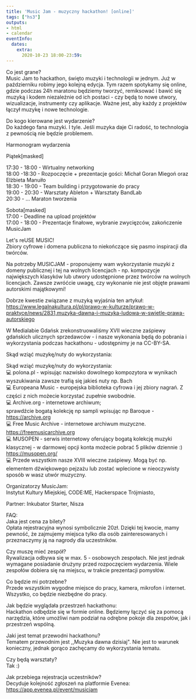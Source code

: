 ```yaml
---
title: 'Music Jam - muzyczny hackathon! [online]'
tags: ["hs3"]
outputs:
- html
- calendar
eventInfo:
  dates:
    extra:
      2020-10-23 18:00-23:59:
---
```

Co jest grane?  
Music Jam to hackathon, święto muzyki i technologii w jednym. Już w październiku robimy jego kolejną edycja. Tym razem spotykamy się online, gdzie podczas 24h maratonu będziemy tworzyć, remiksować i bawić się muzyką i kodem niezależnie od ich postaci - czy będą to nowe utwory, wizualizacje, instrumenty czy aplikacje. Ważne jest, aby każdy z projektów łączył muzykę i nowe technologie.

 Do kogo kierowane jest wydarzenie?  
Do każdego fana muzyki. I tyle. Jeśli muzyka daje Ci radość, to technologia z pewnością nie będzie problemem.

 Harmonogram wydarzenia

 Piątek[masked]

 17:30 - 18:00 - Wirtualny networking  
18:00 -18:30 - Rozpoczęcie + prezentacje gości: Michał Goran Miegoń oraz Elżbieta Manuiło  
18:30 - 19:00 - Team building i przygotowanie do pracy  
19:00 - 20:30 - Warsztaty Ableton + Warsztaty BandLab  
20:30 - ... Maraton tworzenia

 Sobota[masked]  
17:00 - Deadline na upload projektów  
17:00 - 18:00 - Prezentacje finałowe, wybranie zwycięzców, zakończenie MusicJam

 Let's reUSE MUSIC!  
Zbiory cyfrowe i domena publiczna to niekończące się pasmo inspiracji dla twórców.

 Na potrzeby MUSICJAM - proponujemy wam wykorzystanie muzyki z domeny publicznej i tej na wolnych licencjach - np. kompozycje największych klasyków lub utwory udostępnione przez twórców na wolnych licencjach. Zawsze zwróćcie uwagę, czy wykonanie nie jest objęte prawami autorskimi majątkowymi!

 Dobrze kwestie związane z muzyką wyjaśnia ten artykuł: <https://www.legalnakultura.pl/pl/prawo-w-kulturze/prawo-w-praktyce/news/2831,muzyka-dawna-i-muzyka-ludowa-w-swietle-prawa-autorskiego>

 W Medialabie Gdańsk zrekonstruowaliśmy XVII wieczne zaśpiewy gdańskich ulicznych sprzedawców - i nasze wykonania będą do pobrania i wykorzystania podczas hackathonu - udostępnimy je na CC-BY-SA.

 Skąd wziąć muzykę/nuty do wykorzystania:

 Skąd wziąć muzykę/nuty do wykorzystania:  
💻 polona.pl - wpisując nazwisko dowolnego kompozytora w wynikach wyszukiwania zawsze trafią się jakieś nuty np. Bach  
💻 Europeana Music - europejska biblioteka cyfrowa i jej zbiory nagrań. Z części z nich możecie korzystać zupełnie swobodnie.  
💻 Archive.org - internetowe archiwum;  
sprawdźcie bogatą kolekcję np sampli wpisując np Baroque - <https://archive.org>  
💻 Free Music Archive - internetowe archiwum muzyczne. <https://freemusicarchive.org>  
💻 MUSOPEN - serwis internetowy oferujący bogatą kolekcję muzyki klasycznej - w darmowej opcji konta możecie pobrać 5 plików dziennie :) <https://musopen.org/>  
💻 Przede wszystkim nasze XVIII wieczne zaśpiewy. Mogą być np. elementem dźwiękowego pejzażu lub zostać wplecione w nieoczywisty sposób w wasz utwór muzyczny.

 Organizatorzy MusicJam:  
Instytut Kultury Miejskiej, CODE:ME, Hackerspace Trójmiasto,

 Partner: Inkubator Starter, Nisza

 FAQ:  
Jaka jest cena za bilety?  
Opłata rejestracyjna wynosi symbolicznie 20zł. Dzięki tej kwocie, mamy pewność, że zajmujemy miejsca tylko dla osób zainteresowanych i przeznaczymy ją na nagrody dla uczestników.

 Czy muszę mieć zespół?  
Rywalizacja odbywa się w max. 5 - osobowych zespołach. Nie jest jednak wymagane posiadanie drużyny przed rozpoczęciem wydarzenia. Wiele zespołów dobiera się na miejscu, w trakcie prezentacji pomysłów.

 Co będzie mi potrzebne?  
Przede wszystkim wygodne miejsce do pracy, kamera, mikrofon i internet. Wszystko, co będzie niezbędne do pracy.

 Jak będzie wyglądała przestrzeń hackathonu:  
Hackathon odbędzie się w formie online. Będziemy łączyć się za pomocą narzędzia, które umożliwi nam podział na odrębne pokoje dla zespołów, jak i przestrzeń wspólną.

 Jaki jest temat przewodni hackathonu?  
Tematem przewodnim jest ,,Muzyka dawna dzisiaj". Nie jest to warunek konieczny, jednak gorąco zachęcamy do wykorzystania tematu.

 Czy będą warsztaty?  
Tak :)

 Jak przebiega rejestracja uczestników?  
Decyduje kolejność zgłoszeń na platformie Evenea: <https://app.evenea.pl/event/musicjam>

 
    